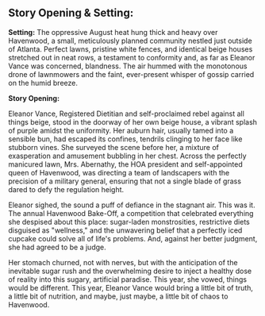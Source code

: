 ## Story Opening & Setting:

**Setting:** The oppressive August heat hung thick and heavy over Havenwood, a small, meticulously planned community nestled just outside of Atlanta. Perfect lawns, pristine white fences, and identical beige houses stretched out in neat rows, a testament to conformity and, as far as Eleanor Vance was concerned, blandness. The air hummed with the monotonous drone of lawnmowers and the faint, ever-present whisper of gossip carried on the humid breeze.

**Story Opening:**

Eleanor Vance, Registered Dietitian and self-proclaimed rebel against all things beige, stood in the doorway of her own beige house, a vibrant splash of purple amidst the uniformity. Her auburn hair, usually tamed into a sensible bun, had escaped its confines, tendrils clinging to her face like stubborn vines. She surveyed the scene before her, a mixture of exasperation and amusement bubbling in her chest. Across the perfectly manicured lawn, Mrs. Abernathy, the HOA president and self-appointed queen of Havenwood, was directing a team of landscapers with the precision of a military general, ensuring that not a single blade of grass dared to defy the regulation height.

Eleanor sighed, the sound a puff of defiance in the stagnant air. This was it. The annual Havenwood Bake-Off, a competition that celebrated everything she despised about this place: sugar-laden monstrosities, restrictive diets disguised as "wellness," and the unwavering belief that a perfectly iced cupcake could solve all of life's problems. And, against her better judgment, she had agreed to be a judge.

Her stomach churned, not with nerves, but with the anticipation of the inevitable sugar rush and the overwhelming desire to inject a healthy dose of reality into this sugary, artificial paradise. This year, she vowed, things would be different. This year, Eleanor Vance would bring a little bit of truth, a little bit of nutrition, and maybe, just maybe, a little bit of chaos to Havenwood.
